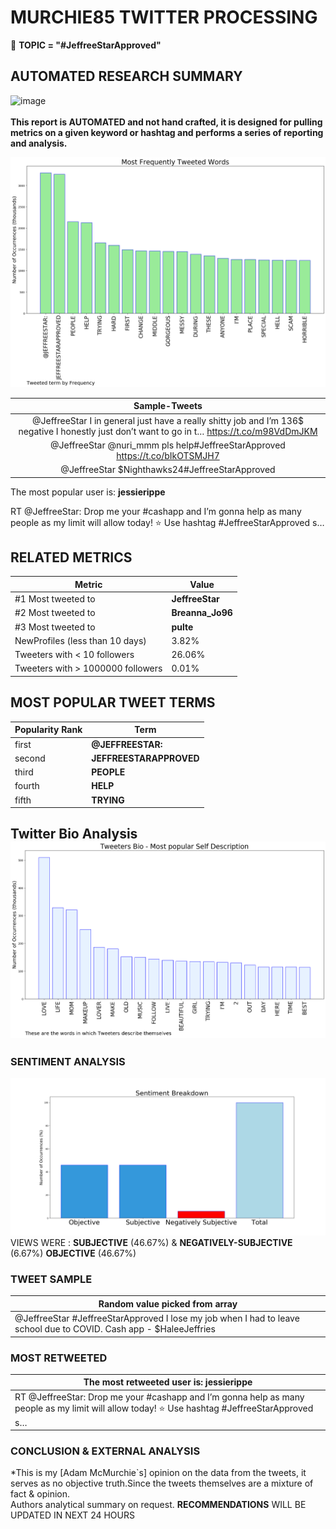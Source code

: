 # MURCHIE85 TWITTER PROCESSING 
&#x1F34E; **TOPIC = "#JeffreeStarApproved"**

## AUTOMATED RESEARCH SUMMARY

![image](https://marketingplatform.google.com/about/static/images/gmp/analytics-smb-benefit.jpg)
<br></br>
<b> This report is AUTOMATED and not hand crafted, it is designed for pulling metrics on a given keyword or hashtag and performs a series of reporting and analysis.</b>



![image](TWEETS.png)



|                **Sample-Tweets**        |
| :-------------: |
| @JeffreeStar I in general just have a really shitty job and I’m 136$ negative I honestly just don’t want to go in t… https://t.co/m98VdDmJKM |
| @JeffreeStar @nuri_mmm pls help#JeffreeStarApproved https://t.co/bIkOTSMJH7 |
| @JeffreeStar $Nighthawks24#JeffreeStarApproved |

The most popular user is: **jessierippe**
<div class="alert alert-block alert-danger"> RT @JeffreeStar: Drop me your #cashapp and I’m gonna help as many people as my limit will allow today! ⭐ Use hashtag #JeffreeStarApproved s…</div>

## RELATED METRICS<br>
| Metric | Value |
| ------------- | ------------- |
| #1 Most tweeted to  | **JeffreeStar** |
| #2 Most tweeted to  | **Breanna_Jo96** |
| #3 Most tweeted to  | **pulte** |
| NewProfiles (less than 10 days) | 3.82%  |
| Tweeters with < 10 followers  | 26.06%|
| Tweeters with > 1000000 followers  | 0.01%  |



## MOST POPULAR TWEET TERMS 


| Popularity Rank  | Term |
| ------------- | ------------- |
| first  | **@JEFFREESTAR:**  |
| second  | **JEFFREESTARAPPROVED**  |
| third  | **PEOPLE** |
| fourth  | **HELP**  |
| fifth  | **TRYING**  |


## Twitter Bio Analysis![image](BIO.png)
### SENTIMENT ANALYSIS
![image](sentiment.png)
VIEWS WERE : **SUBJECTIVE**  (46.67%) & **NEGATIVELY-SUBJECTIVE** (6.67%) **OBJECTIVE** (46.67%)

### TWEET SAMPLE 
| Random value picked from array |
| ------------- |
|@JeffreeStar #JeffreeStarApproved I lose my job when I had to leave school due to COVID. Cash app - $HaleeJeffries |

### MOST RETWEETED 

| The most retweeted user is: **jessierippe**  |
| ------------- |
| RT @JeffreeStar: Drop me your #cashapp and I’m gonna help as many people as my limit will allow today! ⭐ Use hashtag #JeffreeStarApproved s… |

### CONCLUSION & EXTERNAL ANALYSIS

*This is my [Adam McMurchie`s] opinion on the data from the tweets, it serves as no objective truth.Since the tweets themselves are a mixture of fact & opinion.<br>
Authors analytical summary on request.
**RECOMMENDATIONS** WILL BE UPDATED IN NEXT  24 HOURS <br>